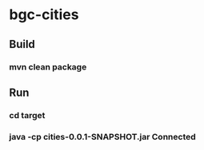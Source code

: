 # bgc-cities

## Build
### mvn clean package

## Run
### cd target
### java -cp cities-0.0.1-SNAPSHOT.jar Connected <filename> <cityname1> <cityname2>
